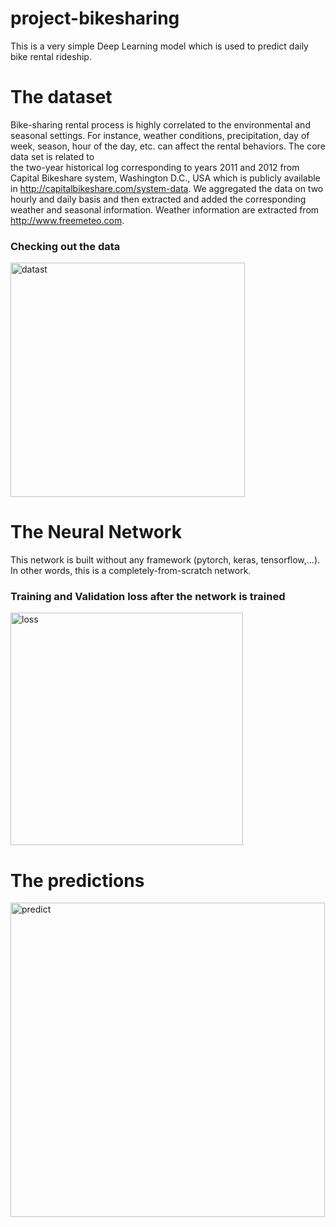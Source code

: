 # project-bikesharing
This is a very simple Deep Learning model which is used to predict daily bike rental rideship.

# The dataset
Bike-sharing rental process is highly correlated to the environmental and seasonal settings. For instance, weather conditions,
precipitation, day of week, season, hour of the day, etc. can affect the rental behaviors. The core data set is related to  
the two-year historical log corresponding to years 2011 and 2012 from Capital Bikeshare system, Washington D.C., USA which is 
publicly available in http://capitalbikeshare.com/system-data. We aggregated the data on two hourly and daily basis and then 
extracted and added the corresponding weather and seasonal information. Weather information are extracted from http://www.freemeteo.com. 

### Checking out the data
<img width="375" alt="datast" src="https://user-images.githubusercontent.com/75294484/104161719-2a0c6a80-53a8-11eb-8f53-8150b303b844.png">

# The Neural Network
This network is built without any framework (pytorch, keras, tensorflow,...). In other words, this is a completely-from-scratch network.

### Training and Validation loss after the network is trained
<img width="372" alt="loss" src="https://user-images.githubusercontent.com/75294484/104162075-cdf61600-53a8-11eb-8002-96c6965ad11f.png">

# The predictions
<img width="503" alt="predict" src="https://user-images.githubusercontent.com/75294484/104162188-fc73f100-53a8-11eb-8829-9628eb3b700c.png">

